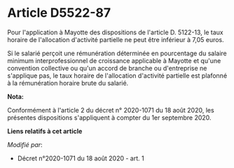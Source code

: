 # Article D5522-87

Pour l'application à Mayotte des dispositions de l'article D. 5122-13, le taux horaire de l'allocation d'activité partielle
ne peut être inférieur à 7,05 euros.

Si le salarié perçoit une rémunération déterminée en pourcentage du salaire minimum interprofessionnel de croissance
applicable à Mayotte et qu'une convention collective ou qu'un accord de branche ou d'entreprise ne s'applique pas, le taux
horaire de l'allocation d'activité partielle est plafonné à la rémunération horaire brute du salarié.

**Nota:**

Conformément à l'article 2 du décret n° 2020-1071 du 18 août 2020, les présentes dispositions s'appliquent à compter du 1er
septembre 2020.

**Liens relatifs à cet article**

_Modifié par_:

  - Décret n°2020-1071 du 18 août 2020 - art. 1

